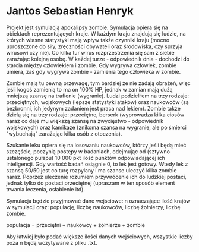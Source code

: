 # Jantos Sebastian Henryk 

Projekt jest symulacją apokalipsy zombie. Symulacja opiera się na obiektach reprezentujących kraje. W każdym kraju znajdują się ludzie, na których własne statystyki mają wpływ także czynniki kraju (mocno uproszczone do siły, zręczności obywateli oraz środowiska, czy sprzyja wirusowi czy nie). Co kilka tur wirus rozprzestrzenia się sam z siebie zarażając kolejną osobę. W każdej turze - odpowiednik dnia - dochodzi do starcia między człowiekiem i zombie. Gdy wygrywa człowiek, zombie umiera, zaś gdy wygrywa zombie - zamienia tego człowieka w zombie. 

Zombie mają tu pewną przewagę, tym bardziej że nie zadają obrażeń, więc jeśli kogoś zamienią to ma on 100% HP, jednak w zamian mają dużą mniejszą szansę na trafienie (wygranie). Ludzi podzieliłem na trzy rodzaje: przeciętnych, wojskowych (lepsze statystyki ataków) oraz naukowców (są bezbronni, ich jedynym zadaniem jest praca nad lekiem). Zombie także dzielą się na trzy rodzaje: przeciętne, berserk (wyprowadza kilka ciosów naraz co daje mu większą szansę na zwycięstwo - odpowiednik wojskowych) oraz kamikaze (znikoma szansa na wygranie, ale po śmierci "wybuchają" zarażając kilka osób z otoczenia).

Szukanie leku opiera się na losowaniu naukowców, którzy jeśli będą mieć szczęście, poczynią postępy w badaniach, odejmując od (sztywno ustalonego pułapu) 10 000 pkt ilość punktów odpowiadającej ich inteligencji. Gdy wartość badań osiągnie 0, to lek jest gotowy. Wtedy lek z szansą 50/50 jest co turę rozpylany i ma szanse uleczyć kilka zombie naraz. Poprzez uleczenie rozumiem przywrócenie ich do ludzkiej postaci, jednak tylko do postaci przeciętnej (upraszam w ten sposób element trwania leczenia, osłabienie itd).

Symulacja będzie przyjmować dane wejściowe: n oznaczające ilość krajów w symulacji oraz: populację, liczbę naukowców, liczbę żołnierzy, liczbę zombie.

populacja = przeciętni + naukowcy + żołnierze + zombie

Aby łatwiej było podać większe ilości danych wejściowych, wszystkie liczby poza n będą wczytywane z pliku .txt.

